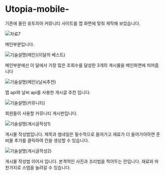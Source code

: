 # Utopia-mobile-
기존에 올린 유토피아 커뮤니티 사이트를 앱 화면에 맞춰 제작해 보았습니다.

![자료7](https://user-images.githubusercontent.com/101082700/208090584-d780ebed-8fb9-4dc2-a77f-c3788a5c2210.png)

메인부분입니다.

![기술설명(메인)(이달의 베스트)](https://user-images.githubusercontent.com/101082700/208090836-3801e36a-e1f2-4faf-bb1d-055162f34848.png)

메인부분에선 이 달에서 가장 많은 조회수를 달성한 3개의 게시물을 메인화면에 띄어줍니다

![기술설명(메인)(날씨추천)](https://user-images.githubusercontent.com/101082700/208091091-2ad947d5-c9e2-4cc5-977c-0c5dc807ab8c.png)

맵 api와 날씨 api를 사용한 게시글 추천 입니다.

![기술설명(커뮤니티)](https://user-images.githubusercontent.com/101082700/208091226-68794de4-4cdf-46e3-bb43-b2c1a7e4f520.png)

회원들이 사용할 커뮤니티 게시판입니다.

![기술설명(게시글작성1)](https://user-images.githubusercontent.com/101082700/208091438-8fe44baa-fbce-4a39-895e-8fa61a20fa69.png)

게시물 작성법입니다. 제목과 썸네일은 필수적으로 들어가고 재료가 더 들어가야하면 준비물 추가를 클릭하여 칸을 생성할 수 있습니다.

![기술설명(게시글작성2)](https://user-images.githubusercontent.com/101082700/208091611-df57151a-6b80-4cbc-87f9-bf1fc7774c4d.png)

게시물 작성법 이어서 입니다. 본격적인 사진과 조리법을 적어두는 란입니다. 재료와 마찬가지로 스탭을 늘려갈 수 있습니다.
